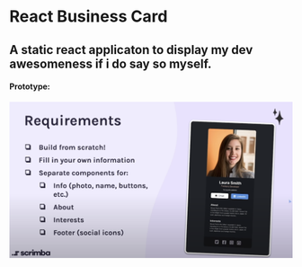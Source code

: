 # React Business Card

## A static react applicaton to display my dev awesomeness if i do say so myself.

#### Prototype:

<img src="/src/images/prop.png">
